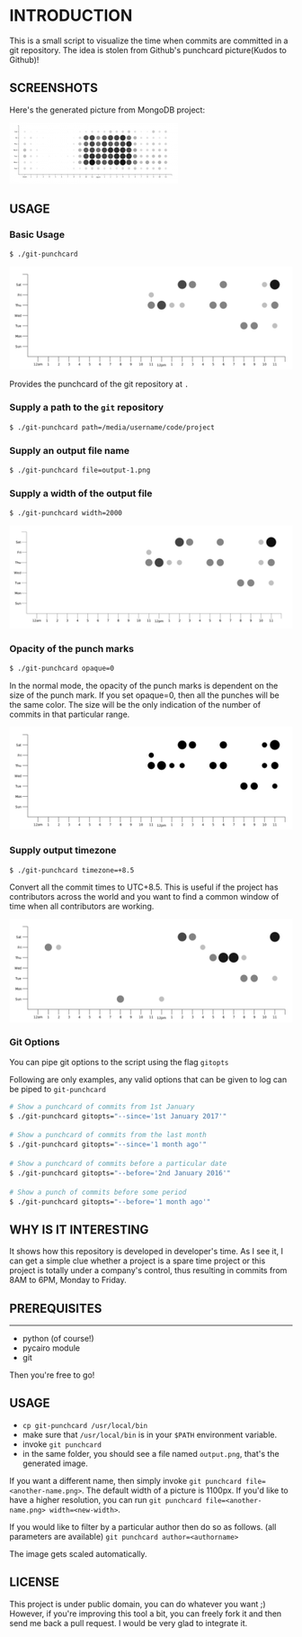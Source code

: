 # INTRODUCTION

This is a small script to visualize the time when commits are committed in a
git repository. The idea is stolen from Github's punchcard picture(Kudos to
Github)!

## SCREENSHOTS

Here's the generated picture from MongoDB project:

![MongoDB Punchcard](./img/mongodb-output.png)

## USAGE

### Basic Usage

```sh
$ ./git-punchcard
```

![basic](./img/basic.png)

Provides the punchcard of the git repository at `.`

### Supply a path to the `git` repository

```sh
$ ./git-punchcard path=/media/username/code/project
```


### Supply an output file name

```sh
$ ./git-punchcard file=output-1.png
```

### Supply a width of the output file

```sh
$ ./git-punchcard width=2000
```

![img](./img/large-width.png)

### Opacity of the punch marks

```sh
$ ./git-punchcard opaque=0
```

In the normal mode, the opacity of the punch marks is dependent on the size of
the punch mark. If you set opaque=0, then all the punches will be the same
color. The size will be the only indication of the number of commits in that
particular range.

![opaque](./img/opaque.png)

### Supply output timezone

```sh
$ ./git-punchcard timezone=+8.5
```

Convert all the commit times to UTC+8.5. This is useful if the project has
contributors across the world and you want to find a common window of time when
all contributors are working.

![timezone](./img/tz-8.png)


### Git Options

You can pipe git options to the script using the flag `gitopts`

Following are only examples, any valid options that can be given to log can be
piped to `git-punchcard`

```sh
# Show a punchcard of commits from 1st January
$ ./git-punchcard gitopts="--since='1st January 2017'"

# Show a punchcard of commits from the last month
$ ./git-punchcard gitopts="--since='1 month ago'"

# Show a punchcard of commits before a particular date
$ ./git-punchcard gitopts="--before='2nd January 2016'"

# Show a punch of commits before some period
$ ./git-punchcard gitopts="--before='1 month ago'"
```

## WHY IS IT INTERESTING

It shows how this repository is developed in developer's time.  As I see it, I
can get a simple clue whether a project is a spare time project or this project
is totally under a company's control, thus resulting in commits from 8AM to
6PM, Monday to Friday.

## PREREQUISITES
------------

- python (of course!)
- pycairo module
- git

Then you're free to go!

## USAGE

- `cp git-punchcard /usr/local/bin`
- make sure that `/usr/local/bin` is in your `$PATH` environment variable.
- invoke `git punchcard`
- in the same folder, you should see a file named `output.png`, that's the generated image.

If you want a different name, then simply invoke `git punchcard file=<another-name.png>`.
The default width of a picture is 1100px.  If you'd like
to have a higher resolution, you can run `git punchcard file=<another-name.png> width=<new-width>`.

If you would like to filter by a particular author then do so as follows. (all parameters are available)
`git punchcard author=<authorname>`

The image gets scaled automatically.

LICENSE
-------

This project is under public domain, you can do whatever you want ;)
However, if you're improving this tool a bit, you can freely fork it and then
send me back a pull request. I would be very glad to integrate it.
